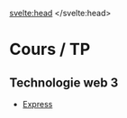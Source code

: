 
<svelte:head>
	<title>Cours / TP - Johan Girod</title>
</svelte:head>

# Cours / TP 

## Technologie web 3
- [Express](./cours/express)
